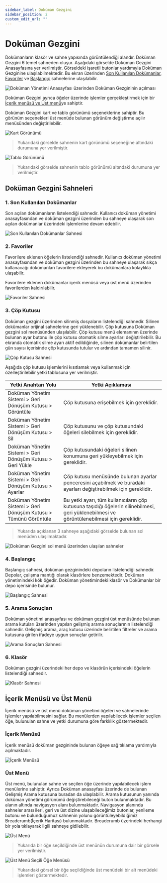 ```yaml
---
sidebar_label: Doküman Gezgini
sidebar_position: 2
custom_edit_url: ""
---
```

# Doküman Gezgini

Dokümanların klasör ve sahne yapısında görüntülendiği alandır. Doküman Gezgini 6 temel sahneden oluşur. Aşağıdaki görselde Doküman Gezgini Anasayfasına yer verilmiştir. Görseldeki işaretli butonlar yardımıyla Doküman Gezginine ulaşılabilmektedir. Bu ekran üzerinden [Son Kullanılan Dokümanlar](#son-kullanılan-dokümanlar), [Favoriler](#favoriler) ve [Başlangıç](#başlangıç) sahnelerine ulaşılabilir.

![Doküman Yönetimi Anasayfası üzerinden Doküman Gezgininin açılması](https://docsbimser.blob.core.windows.net/imagecontainer/Dashboard-Gezgine-b4e4741d-e580-4b03-b838-e41be723329d.png)

Doküman Gezgini ayrıca öğeler üzerinde işlemler gerçekleştirmek için bir [İçerik menüsü ve Üst menü](#i̇çerik-menüsü-ve-üst-menü)ye sahiptir.

Doküman Gezgini kart ve tablo görünümü seçeneklerine sahiptir. Bu görünüm seçenekleri üst menüde bulunan görünüm değiştirme açılır menüsünden değiştirilebilir.

![Kart Görünümü](https://docsbimser.blob.core.windows.net/imagecontainer/Kart%20G%C3%B6r%C3%BCn%C3%BCm%C3%BC-48ad5d15-ea48-4945-a260-ebfca3ba71dd.png)

> Yukarıdaki görselde sahnenin kart görünümü seçeneğine altındaki durumuna yer verilmiştir.

![Tablo Görünümü](https://docsbimser.blob.core.windows.net/imagecontainer/Tablo%20G%C3%B6r%C3%BCn%C3%BCm%C3%BC-6c47edff-5a6f-440f-ba3e-83be0d066006.png)

> Yukarıdaki görselde sahnenin tablo görünümü altındaki durumuna yer verilmiştir.

## Doküman Gezgini Sahneleri

 ### 1. Son Kullanılan Dokümanlar
 
Son açılan dokümanların listelendiği sahnedir. Kullanıcı doküman yönetimi anasayfasından ve doküman gezgini üzerinden bu sahneye ulaşarak son açılan dokümanlar üzerindeki işlemlerine devam edebilir. 

![Son Kullanılan Dokümanlar Sahnesi](https://docsbimser.blob.core.windows.net/imagecontainer/Son%20Kullan%C4%B1lan%20Dok%C3%BCmanlar%20Sahnesi-26cc7128-dfc7-499f-bf04-9245c287d692.png)

 ### 2. Favoriler
Favorilere eklenen öğelerin listelendiği sahnedir. Kullanıcı doküman yönetimi anasayfasından ve doküman gezgini üzerinden bu sahneye ulaşarak sıkça kullanacağı dokümanları favorilere ekleyerek bu dokümanlara kolaylıkla ulaşabilir.

Favorilere eklenen dokümanlar içerik menüsü veya üst menü üzerinden favorilerden kaldırılabilir.

![Favoriler Sahnesi](https://docsbimser.blob.core.windows.net/imagecontainer/Favoriler%20Sahnesi-1785827b-f60d-4c3c-9dff-f0e62dd5ca5d.png)

### 3. Çöp Kutusu
Doküman gezgini üzerinden silinmiş dosyaların listelendiği sahnedir. Silinen dokümanlar orijinal sahnelerine geri yüklenebilir. Çöp kutusuna Doküman gezgini sol menüsünden ulaşılabilir. Çöp kutusu menü elemanının üzerinde bulunan ayar butonu ile çöp kutusu otomatik silme ayarları değiştirilebilir. Bu ekranda otomatik silme ayarı aktif edildiğinde, silinen dokümanlar belirtilen gün sayısı içerisinde çöp kutusunda tutulur ve ardından tamamen silinir.

![Çöp Kutusu Sahnesi](https://docsbimser.blob.core.windows.net/imagecontainer/%C3%87%C3%B6p%20Kutusu%20Sahnesi-f3caa4a9-5780-4942-b86b-66d8e0d22987.png)

Aşağıda çöp kutusu işlemlerini kısıtlamak veya kullanmak için özelleştirilebilir yetki tablosuna yer verilmiştir.

|Yetki Anahtarı Yolu| Yetki Açıklaması |
|--|--|
|Doküman Yönetim Sistemi > Geri Dönüşüm Kutusu > Görüntüle|Çöp kutusuna erişebilmek için gereklidir.|
|Doküman Yönetim Sistemi > Geri Dönüşüm Kutusu > Sil|Çöp kutusunu ve çöp kutusundaki öğeleri silebilmek için gereklidir.|
|Doküman Yönetim Sistemi > Geri Dönüşüm Kutusu > Geri Yükle|Çöp kutusundaki öğeleri silinen konumuna geri yükleyebilmek için gereklidir.|
|Doküman Yönetim Sistemi > Geri Dönüşüm Kutusu > Ayarlar|Çöp kutusu menüsünde bulunan ayarlar penceresini açabilmek ve buradaki ayarları değiştirebilmek için gereklidir.|
|Doküman Yönetim Sistemi > Geri Dönüşüm Kutusu > Tümünü Görüntüle|Bu yetki ayarı, tüm kullanıcıların çöp kutusuna taşıdığı öğelerin silinebilmesi, geri yüklenebilmesi ve görüntülenebilmesi için gereklidir.|

> Yukarıda açıklanan 3 sahneye aşağıdaki görselde bulunan sol menüden ulaşılmaktadır. 

![Doküman Gezgini sol menü üzerinden ulaşılan sahneler](https://docsbimser.blob.core.windows.net/imagecontainer/DM%20Sol%20Men%C3%BC-b23a8a6c-6d7b-42aa-a155-e283be8ba924.png)

 ### 4. Başlangıç
 Başlangıç sahnesi, doküman gezginindeki depoların listelendiği sahnedir. Depolar, çalışma mantığı olarak klasörlere benzemektedir. Doküman yönetimindeki kök öğedir. Doküman yönetimindeki klasör ve Dokümanlar bir depo içerisinde bulunur. 

![Başlangıç Sahnesi](https://docsbimser.blob.core.windows.net/imagecontainer/Ba%C5%9Flang%C4%B1%C3%A7-b8c60099-5b61-4cbd-aa58-7ec7264dd8f4.png)
 
 ### 5. Arama Sonuçları
Doküman yönetimi anasayfası ve doküman gezgini üst menüsünde bulunan arama kutuları üzerinden yapılan gelişmiş arama sonuçlarının listelendiği sahnedir. Gelişmiş arama, araç kutusu üzerinde belirtilen filtreler ve arama kutusuna girilen ifadeye uygun sonuçlar getirilir.

![Arama Sonuçları Sahnesi](https://docsbimser.blob.core.windows.net/imagecontainer/Arama%20sonu%C3%A7lar%C4%B1-476b3504-fc73-42cb-a404-a432513ba58b.png)

### 6. Klasör
Doküman gezgini üzerindeki her depo ve klasörün içerisindeki öğelerin listelendiği sahnedir.

![Klasör Sahnesi](https://docsbimser.blob.core.windows.net/imagecontainer/Klas%C3%B6r%20Sahnesi-56ac68ee-07ed-4bdf-949a-8b5bdf776d01.png)

## İçerik Menüsü ve Üst Menü

İçerik menüsü ve üst menü doküman yönetimi öğeleri ve sahnelerinde işlemler yapılabilmesini sağlar. Bu menülerden yapılabilecek işlemler seçilen öğe, bulunulan sahne ve yetki durumuna göre farklılık göstermektedir.

### İçerik Menüsü

İçerik menüsü doküman gezgininde bulunan öğeye sağ tıklama yardımıyla açılmaktadır. 

![İçerik Menüsü](https://docsbimser.blob.core.windows.net/imagecontainer/%C4%B0%C3%A7erik%20Men%C3%BCs%C3%BC-4375a85e-36db-4c5b-afc9-482ed2b3b725.png)


### Üst Menü

Üst menü, bulunulan sahne ve seçilen öğe üzerinde yapılabilecek işlem menülerine sahiptir. Ayrıca Doküman anasayfası üzerinde de bulunan Gelişmiş Arama kutusuna buradan da ulaşılabilir. Arama kutusunun yanında doküman yönetimi görünümü değiştirebileceği buton bulunmaktadır. Bu alanın altında navigasyon alanı bulunmaktadır. Navigasyon alanında sahneler arası ileri, geri ve üst dizine ulaşabileceğimiz butonlar, yenileme butonu ve bulunduğumuz sahnenin yolunu görüntüleyebildiğimiz Breadcrumb(İçerik Haritası) bulunmaktadır. Breadcrumb üzerindeki herhangi bir yola tıklayarak ilgili sahneye gidilebilir.

![Üst Menü](https://docsbimser.blob.core.windows.net/imagecontainer/%C3%9Cst%20Men%C3%BC-6c2818f5-dc5c-4534-8c34-e3f8b35292bb.png)

> Yukarıda bir öğe seçildiğinde üst menünün durumuna dair bir görsele yer verilmiştir.

![Üst Menü Seçili Öğe Menüsü](https://docsbimser.blob.core.windows.net/imagecontainer/%C3%9Cst%20Men%C3%BC%20-%20Se%C3%A7ili%20Eleman%20Men%C3%BCs%C3%BC-5820b180-d894-44db-90d5-3b653f6688c9.png)
>  Yukarıdaki görsel bir öğe seçildiğinde üst menüdeki bir alt menüdeki işlemleri göstermektedir.